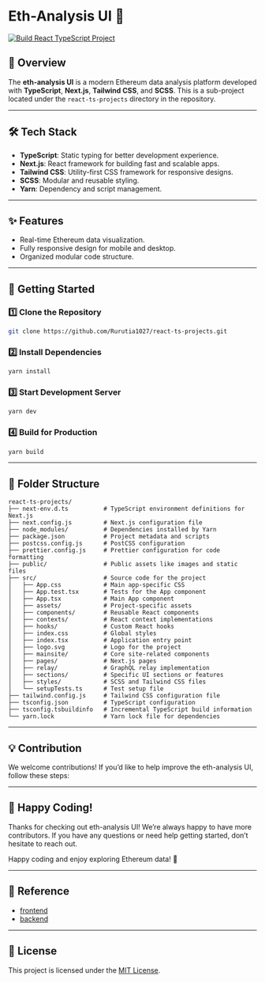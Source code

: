 # **Eth-Analysis UI** 🚀

[![Build React TypeScript Project](https://github.com/Rurutia1027/react-ts-projects/actions/workflows/build.yml/badge.svg?branch=master)](https://github.com/Rurutia1027/react-ts-projects/actions/workflows/build.yml)

## **📖 Overview**
The **eth-analysis UI** is a modern Ethereum data analysis platform developed with **TypeScript**, **Next.js**, **Tailwind CSS**, and **SCSS**. This is a sub-project located under the `react-ts-projects` directory in the repository.

---

## **🛠️ Tech Stack**
- **TypeScript**: Static typing for better development experience.
- **Next.js**: React framework for building fast and scalable apps.
- **Tailwind CSS**: Utility-first CSS framework for responsive designs.
- **SCSS**: Modular and reusable styling.
- **Yarn**: Dependency and script management.

---

## **✨ Features**
- Real-time Ethereum data visualization.
- Fully responsive design for mobile and desktop.
- Organized modular code structure.

---

## **🚀 Getting Started**

### **1️⃣ Clone the Repository**
```bash
git clone https://github.com/Rurutia1027/react-ts-projects.git
```

### **2️⃣ Install Dependencies**
```bash 
yarn install
```

### **3️⃣ Start Development Server**
```bash 
yarn dev
```

### **4️⃣ Build for Production**
```bash 
yarn build
```
--- 

## 📂 **Folder Structure**
```
react-ts-projects/
├── next-env.d.ts          # TypeScript environment definitions for Next.js
├── next.config.js         # Next.js configuration file
├── node_modules/          # Dependencies installed by Yarn
├── package.json           # Project metadata and scripts
├── postcss.config.js      # PostCSS configuration
├── prettier.config.js     # Prettier configuration for code formatting
├── public/                # Public assets like images and static files
├── src/                   # Source code for the project
│   ├── App.css            # Main app-specific CSS
│   ├── App.test.tsx       # Tests for the App component
│   ├── App.tsx            # Main App component
│   ├── assets/            # Project-specific assets
│   ├── components/        # Reusable React components
│   ├── contexts/          # React context implementations
│   ├── hooks/             # Custom React hooks
│   ├── index.css          # Global styles
│   ├── index.tsx          # Application entry point
│   ├── logo.svg           # Logo for the project
│   ├── mainsite/          # Core site-related components
│   ├── pages/             # Next.js pages
│   ├── relay/             # GraphQL relay implementation  
│   ├── sections/          # Specific UI sections or features
│   ├── styles/            # SCSS and Tailwind CSS files
│   └── setupTests.ts      # Test setup file
├── tailwind.config.js     # Tailwind CSS configuration file
├── tsconfig.json          # TypeScript configuration
├── tsconfig.tsbuildinfo   # Incremental TypeScript build information
└── yarn.lock              # Yarn lock file for dependencies
```
---

## 💡 Contribution

We welcome contributions! If you’d like to help improve the eth-analysis UI, follow these steps:


---
## 🎉 Happy Coding!

Thanks for checking out eth-analysis UI! We’re always happy to have more contributors. If you have any questions or need help getting started, don’t hesitate to reach out.

Happy coding and enjoy exploring Ethereum data! 🚀

---

## 📝 Reference 
- [frontend](https://github.com/ultrasoundmoney/frontend)
- [backend](https://github.com/ultrasoundmoney/eth-analysis-rs)

---

## 📜 License
This project is licensed under the [MIT License](./LICENSE).